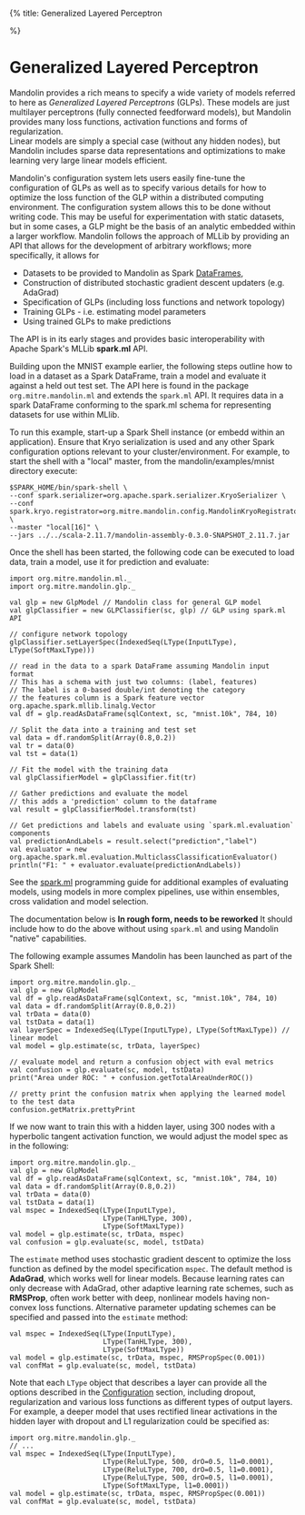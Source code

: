 {%
  title: Generalized Layered Perceptron

%}

# Generalized Layered Perceptron

Mandolin provides a rich means to specify a wide variety of models referred to here
as *Generalized Layered Perceptrons* (GLPs). These models are just multilayer
perceptrons (fully connected feedforward models), but Mandolin provides many loss functions,
activation functions and forms of regularization.  
Linear models are simply a special case (without any 
hidden nodes), but Mandolin includes sparse data representations and optimizations to 
make learning very large linear models efficient.

Mandolin's configuration system lets users easily fine-tune the configuration of GLPs 
as well as to specify various details for how to optimize the loss function of the GLP 
within a distributed computing environment. The configuration system allows this to
be done without writing code.  This may be useful for experimentation with static
datasets, but in some cases, a GLP might be the basis of an analytic embedded within
a larger workflow.  Mandolin follows the approach of MLLib by providing an API
that allows for the development of arbitrary workflows; more specifically, it allows
for 

*  Datasets to be provided to Mandolin as Spark 
[DataFrames](http://spark.apache.org/docs/latest/sql-programming-guide.html#dataframes), 
*  Construction of distributed stochastic gradient descent updaters (e.g. AdaGrad)
*  Specification of GLPs (including loss functions and network topology)
*  Training GLPs - i.e. estimating model parameters
*  Using trained GLPs to make predictions

The API is in its early stages and provides basic interoperability with Apache Spark's
MLLib **spark.ml** API.

Building upon the MNIST example earlier, the following steps outline how to load
in a dataset as a Spark DataFrame, train a model and evaluate it against
a held out test set.  The API here is found in the package `org.mitre.mandolin.ml`
and extends the `spark.ml` API.  It requires data in a spark DataFrame conforming
to the spark.ml schema for representing datasets for use within MLlib. 

To run this example, start-up a Spark Shell instance (or embedd within an application).
Ensure that Kryo serialization is used and any other Spark configuration options
relevant to your cluster/environment.  For example, to start the shell with a "local"
master, from the mandolin/examples/mnist directory execute:

    $SPARK_HOME/bin/spark-shell \
    --conf spark.serializer=org.apache.spark.serializer.KryoSerializer \
    --conf spark.kryo.registrator=org.mitre.mandolin.config.MandolinKryoRegistrator \
    --master "local[16]" \
    --jars ../../scala-2.11.7/mandolin-assembly-0.3.0-SNAPSHOT_2.11.7.jar
    

Once the shell has been started, the following code can be executed to load data, train a
model, use it for prediction and evaluate:

    import org.mitre.mandolin.ml._
    import org.mitre.mandolin.glp._

    val glp = new GlpModel // Mandolin class for general GLP model
    val glpClassifier = new GLPClassifier(sc, glp) // GLP using spark.ml API

    // configure network topology
    glpClassifier.setLayerSpec(IndexedSeq(LType(InputLType), LType(SoftMaxLType)))

    // read in the data to a spark DataFrame assuming Mandolin input format
    // This has a schema with just two columns: (label, features)
    // The label is a 0-based double/int denoting the category
    // the features column is a Spark feature vector org.apache.spark.mllib.linalg.Vector
    val df = glp.readAsDataFrame(sqlContext, sc, "mnist.10k", 784, 10)

    // Split the data into a training and test set
    val data = df.randomSplit(Array(0.8,0.2))
    val tr = data(0)
    val tst = data(1)
    
    // Fit the model with the training data
    val glpClassifierModel = glpClassifier.fit(tr)

    // Gather predictions and evaluate the model
    // this adds a 'prediction' column to the dataframe
    val result = glpClassifierModel.transform(tst)

    // Get predictions and labels and evaluate using `spark.ml.evaluation` components
    val predictionAndLabels = result.select("prediction","label")
    val evaluator = new org.apache.spark.ml.evaluation.MulticlassClassificationEvaluator()
    println("F1: " + evaluator.evaluate(predictionAndLabels))


See the [spark.ml](http://spark.apache.org/docs/latest/ml-guide.html) programming guide
for additional examples of evaluating models, using models in more complex pipelines,
use within ensembles, cross validation and model selection.


The documentation below is **In rough form, needs to be reworked**
It should include how to do the above without using `spark.ml` and using
Mandolin "native" capabilities.

The following example assumes Mandolin has been launched as part of the
Spark Shell:

    import org.mitre.mandolin.glp._
    val glp = new GlpModel
    val df = glp.readAsDataFrame(sqlContext, sc, "mnist.10k", 784, 10)
    val data = df.randomSplit(Array(0.8,0.2))
    val trData = data(0)
    val tstData = data(1)
    val layerSpec = IndexedSeq(LType(InputLType), LType(SoftMaxLType)) // linear model
    val model = glp.estimate(sc, trData, layerSpec)

    // evaluate model and return a confusion object with eval metrics
    val confusion = glp.evaluate(sc, model, tstData)
    print("Area under ROC: " + confusion.getTotalAreaUnderROC())
    
    // pretty print the confusion matrix when applying the learned model to the test data
    confusion.getMatrix.prettyPrint
    
If we now want to train this with a hidden layer, using 300 nodes with a hyperbolic tangent
activation function, we would adjust the model spec as in the following:

    import org.mitre.mandolin.glp._
    val glp = new GlpModel
    val df = glp.readAsDataFrame(sqlContext, sc, "mnist.10k", 784, 10)
    val data = df.randomSplit(Array(0.8,0.2))
    val trData = data(0)
    val tstData = data(1)
    val mspec = IndexedSeq(LType(InputLType), 
                           LType(TanHLType, 300), 
                           LType(SoftMaxLType))
    val model = glp.estimate(sc, trData, mspec)
    val confusion = glp.evaluate(sc, model, tstData)

The `estimate` method uses stochastic gradient descent to optimize the loss function
as defined by the model specification `mspec`. The default method is **AdaGrad**, which works
well for linear models. Because learning rates can only decrease with AdaGrad, other
adaptive learning rate schemes, such as **RMSProp**, often work better with deep, nonlinear
models having non-convex loss functions.  Alternative parameter updating schemes can be specified
and passed into the `estimate` method:

    val mspec = IndexedSeq(LType(InputLType), 
                           LType(TanHLType, 300), 
                           LType(SoftMaxLType))
    val model = glp.estimate(sc, trData, mspec, RMSPropSpec(0.001))
    val confMat = glp.evaluate(sc, model, tstData)

Note that each `LType` object that describes a layer can provide all the options described
in the [Configuration](configuration.html) section, including dropout, regularization and various loss functions
as different types of output layers.  For example, a deeper model that uses rectified linear
activations in the hidden layer with dropout and L1 regularization could be specified as:

    import org.mitre.mandolin.glp._
    // ...
    val mspec = IndexedSeq(LType(InputLType), 
                           LType(ReluLType, 500, drO=0.5, l1=0.0001), 
                           LType(ReluLType, 700, drO=0.5, l1=0.0001),
                           LType(ReluLType, 500, drO=0.5, l1=0.0001),
                           LType(SoftMaxLType, l1=0.0001))
    val model = glp.estimate(sc, trData, mspec, RMSPropSpec(0.001))
    val confMat = glp.evaluate(sc, model, tstData)


    